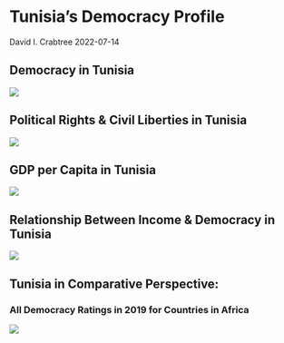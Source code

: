 Tunisia’s Democracy Profile
================
David I. Crabtree
2022-07-14

## Democracy in Tunisia

![](C:\Users\David\Desktop\PROGRA~1\FILESA~1\DEMOCR~1\reports\TUNISI~1/figure-gfm/Demscore-1.png)<!-- -->

## Political Rights & Civil Liberties in Tunisia

![](C:\Users\David\Desktop\PROGRA~1\FILESA~1\DEMOCR~1\reports\TUNISI~1/figure-gfm/Political%20Rights%20&%20Civil%20Libs-1.png)<!-- -->

## GDP per Capita in Tunisia

![](C:\Users\David\Desktop\PROGRA~1\FILESA~1\DEMOCR~1\reports\TUNISI~1/figure-gfm/GDP%20per%20Capita-1.png)<!-- -->

## Relationship Between Income & Democracy in Tunisia

![](C:\Users\David\Desktop\PROGRA~1\FILESA~1\DEMOCR~1\reports\TUNISI~1/figure-gfm/Income%20&%20Dem-1.png)<!-- -->

## Tunisia in Comparative Perspective:

### All Democracy Ratings in 2019 for Countries in Africa

![](C:\Users\David\Desktop\PROGRA~1\FILESA~1\DEMOCR~1\reports\TUNISI~1/figure-gfm/Democracy%20in%20Comparative%20Perspective-1.png)<!-- -->
